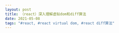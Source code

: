 ```yaml
---
layout: post
title: （react）深入理解虚拟dom和diff算法
date: 2021-05-08
tags: "#react, #react virtual dom, #react diff算法"
---
```

